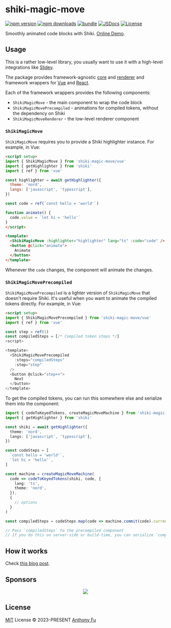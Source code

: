 # shiki-magic-move

[![npm version][npm-version-src]][npm-version-href]
[![npm downloads][npm-downloads-src]][npm-downloads-href]
[![bundle][bundle-src]][bundle-href]
[![JSDocs][jsdocs-src]][jsdocs-href]
[![License][license-src]][license-href]

Smoothly animated code blocks with Shiki. [Online Demo](https://shiki-magic-move.netlify.app/).

## Usage

This is a rather low-level library, you usually want to use it with a high-level integrations like [Slidev](https://sli.dev/guide/syntax#shiki-magic-move).

The package provides framework-agnostic [core](./src/core.ts) and [renderer](./src/renderer.ts) and framework wrappers for [Vue](./src/vue) and [React](./src/react).

Each of the framework wrappers provides the following components:

- `ShikiMagicMove` - the main component to wrap the code block
- `ShikiMagicMovePrecompiled` - animations for compiled tokens, without the dependency on Shiki
- `ShikiMagicMoveRenderer` - the low-level renderer component

### `ShikiMagicMove`

`ShikiMagicMove` requires you to provide a Shiki highlighter instance. For example, in Vue:

```html
<script setup>
import { ShikiMagicMove } from 'shiki-magic-move/vue'
import { getHighlighter } from 'shiki'
import { ref } from 'vue'

const highlighter = await getHighlighter({
  theme: 'nord',
  langs: ['javascript', 'typescript'],
})

const code = ref(`const hello = 'world'`)

function animate() {
  code.value = `let hi = 'hello'`
}
</script>

<template>
  <ShikiMagicMove :highlighter="highlighter" lang="ts" :code="code" />
  <button @click="animate">
    Animate
  </button>
</template>
```

Whenever the `code` changes, the component will animate the changes.

### `ShikiMagicMovePrecompiled`

`ShikiMagicMovePrecompiled` is a lighter version of `ShikiMagicMove` that doesn't require Shiki. It's useful when you want to animate the compiled tokens directly. For example, in Vue:

```html
<script setup>
import { ShikiMagicMovePrecompiled } from 'shiki-magic-move/vue'
import { ref } from 'vue'

const step = ref(1)
const compiledSteps = [/* Compiled token steps */]
<script>

<template>
  <ShikiMagicMovePrecompiled
    :steps="compiledSteps"
    :step="step"
  />
  <button @click="step++">
    Next
  </button>
</template>
```

To get the compiled tokens, you can run this somewhere else and serialize them into the component:

```ts
import { codeToKeyedTokens, createMagicMoveMachine } from 'shiki-magic-move/core'
import { getHighlighter } from 'shiki'

const shiki = await getHighlighter({
  theme: 'nord',
  langs: ['javascript', 'typescript'],
})

const codeSteps = [
  `const hello = 'world'`,
  `let hi = 'hello'`,
]

const machine = createMagicMoveMachine(
  code => codeToKeyedTokens(shiki, code, {
    lang: 'ts',
    theme: 'nord',
  }),
  {
    // options
  }
)

const compiledSteps = codeSteps.map(code => machine.commit(code).current)

// Pass `compiledSteps` to the precompiled component
// If you do this on server-side or build-time, you can serialize `compiledSteps` into JSON
```

## How it works

Check [this blog post](https://antfu.me/posts/shiki-magic-move).

## Sponsors

<p align="center">
  <a href="https://cdn.jsdelivr.net/gh/antfu/static/sponsors.svg">
    <img src='https://cdn.jsdelivr.net/gh/antfu/static/sponsors.svg'/>
  </a>
</p>

## License

[MIT](./LICENSE) License © 2023-PRESENT [Anthony Fu](https://github.com/antfu)

<!-- Badges -->

[npm-version-src]: https://img.shields.io/npm/v/shiki-magic-move?style=flat&colorA=080f12&colorB=1fa669
[npm-version-href]: https://npmjs.com/package/shiki-magic-move
[npm-downloads-src]: https://img.shields.io/npm/dm/shiki-magic-move?style=flat&colorA=080f12&colorB=1fa669
[npm-downloads-href]: https://npmjs.com/package/shiki-magic-move
[bundle-src]: https://img.shields.io/bundlephobia/minzip/shiki-magic-move?style=flat&colorA=080f12&colorB=1fa669&label=minzip
[bundle-href]: https://bundlephobia.com/result?p=shiki-magic-move
[license-src]: https://img.shields.io/github/license/shikijs/shiki-magic-move.svg?style=flat&colorA=080f12&colorB=1fa669
[license-href]: https://github.com/shikijs/shiki-magic-move/blob/main/LICENSE
[jsdocs-src]: https://img.shields.io/badge/jsdocs-reference-080f12?style=flat&colorA=080f12&colorB=1fa669
[jsdocs-href]: https://www.jsdocs.io/package/shiki-magic-move
